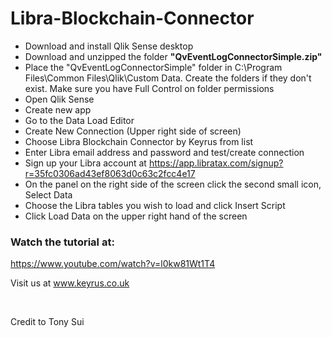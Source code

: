 # Libra-Blockchain-Connector

* Download and install Qlik Sense desktop
* Download and unzipped the folder **"QvEventLogConnectorSimple.zip"**
* Place the "QvEventLogConnectorSimple" folder in C:\Program Files\Common Files\Qlik\Custom Data. Create the folders if they don't exist. Make sure you have Full Control on folder permissions
* Open Qlik Sense 
* Create new app
* Go to the Data Load Editor
* Create New Connection (Upper right side of screen)
* Choose Libra Blockchain Connector by Keyrus from list
* Enter Libra email address and password and test/create connection
 * Sign up your Libra account at https://app.libratax.com/signup?r=35fc0306ad43ef8063d0c63c2fcc4e17
* On the panel on the right side of the screen click the second small icon, Select Data
* Choose the Libra tables you wish to load and click Insert Script
* Click Load Data on the upper right hand of the screen

### Watch the tutorial at: 
https://www.youtube.com/watch?v=l0kw81Wt1T4


Visit us at www.keyrus.co.uk


<br/>

Credit to Tony Sui
